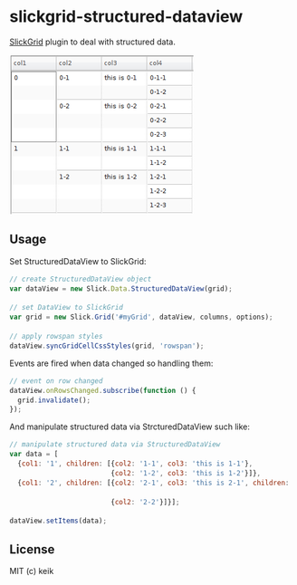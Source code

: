 # slickgrid-structured-dataview

[SlickGrid](https://github.com/mleibman/SlickGrid) plugin to deal with structured data.

![](https://github.com/keik/slickgrid-structured-dataview/raw/master/screenshots/screenshot.png)


## Usage

Set StructuredDataView to SlickGrid:

```js
// create StructuredDataView object
var dataView = new Slick.Data.StructuredDataView(grid);

// set DataView to SlickGrid
var grid = new Slick.Grid('#myGrid', dataView, columns, options);

// apply rowspan styles
dataView.syncGridCellCssStyles(grid, 'rowspan');
```

Events are fired when data changed so handling them:

```js
// event on row changed
dataView.onRowsChanged.subscribe(function () {
  grid.invalidate();
});
```

And manipulate structured data via StrcturedDataView such like:

```js
// manipulate structured data via StructuredDataView
var data = [
  {col1: '1', children: [{col2: '1-1', col3: 'this is 1-1'},
                         {col2: '1-2', col3: 'this is 1-2'}]},
  {col1: '2', children: [{col2: '2-1', col3: 'this is 2-1', children: [{col4: '2-1-1'},
                                                                       {col4: '2-1-2'}]},
                         {col2: '2-2'}]}];

dataView.setItems(data);
```

## License

MIT (c) keik
